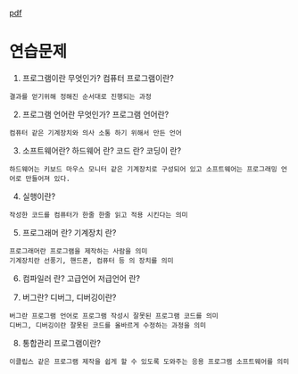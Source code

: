 [pdf](./pdf/JAVA240812simple148.pdf)
# 연습문제
1. 프로그램이란 무엇인가? 컴퓨터 프로그램이란? 
```
결과를 얻기위해 정해진 순서대로 진행되는 과정
```

2. 프로그램 언어란 무엇인가? 프로그램 언어란? 
```
컴퓨터 같은 기계장치와 의사 소통 하기 위해서 만든 언어
```

3. 소프트웨어란? 하드웨어 란? 코드 란? 코딩이 란? 
```
하드웨어는 키보드 마우스 모니터 같은 기계장치로 구성되어 있고 소프트웨어는 프로그래밍 언어로 만들어져 있다.
```

4. 실행이란? 
```
작성한 코드를 컴퓨터가 한줄 한줄 읽고 적용 시킨다는 의미
```

5. 프로그래머 란? 기계장치 란? 
```
프로그래머란 프로그램을 제작하는 사람을 의미
기계장치란 선풍기, 핸드폰, 컴퓨터 등 의 장치를 의미
```
6. 컴파일러 란? 고급언어 저급언어 란? 

7. 버그란? 디버그, 디버깅이란? 
```
버그란 프로그램 언어로 프로그램 작성시 잘못된 프로그램 코드를 의미
디버그, 디버깅이란 잘못된 코드를 올바르게 수정하는 과정을 의미
```
8. 통합관리 프로그램이란?
```
이클립스 같은 프로그램 제작을 쉽게 할 수 있도록 도와주는 응용 프로그램 소프트웨어를 의미
```
